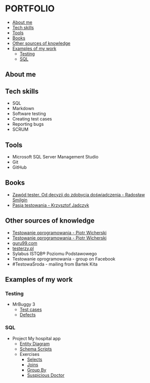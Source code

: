 # PORTFOLIO

- [About me](#About-me)
- [Tech skills](#Tech-skills)
- [Tools](#Tools)
- [Books](#Books)
- [Other sources of knowledge](#Other-sources-of-knowledge)
- [Examples of my work](#Examples-of-my-work)
	- [Testing](#Testing)  
	- [SQL](#SQL)

## About me


## Tech skills

- SQL   
- Markdown
- Software testing  
- Creating test cases  
- Reporting bugs
- SCRUM

## Tools

- Microsoft SQL Server Management Studio  
- Git
- GitHub

## Books

- <a href="https://helion.pl/ksiazki/zawod-tester-od-decyzji-do-zdobycia-doswiadczenia-radoslaw-smilgin,e_0vj2.htm#format/e" target="_blank">Zawód tester. Od decyzji do zdobycia doświadczenia - Radosław Smilgin</a>  
- <a href="https://helion.pl/ksiazki/pasja-testowania-wydanie-ii-rozszerzone-krzysztof-jadczyk,paste2.htm#format/d" target="_blank">Pasja testowania - Krzysztof Jadczyk</a> 

## Other sources of knowledge  

- <a href="https://pwicherski.gitbook.io/testowanie-oprogramowania/" target="_blank">Testowanie oprogramowania - Piotr Wicherski</a>
- [Testowanie oprogramowania - Piotr Wicherski](https://pwicherski.gitbook.io/testowanie-oprogramowania/)
- <a href="https://www.guru99.com/software-testing.html" target="_blank">guru99.com</a>  
- <a href="https://testerzy.pl/" target="_blank">testerzy.pl</a>  
- Sylabus ISTQB® Poziomu Podstawowego  
- Testowanie oprogramowania - group on Facebook  
- #TestowaŚroda - mailing from Bartek Kita

## Examples of my work

### **Testing**  
 
- MrBuggy 3  
	- [Test cases](TestCases.md)  
	- [Defects](Defects.md)

### **SQL**

- Project My hospital app
	- [Entity Diagram](DiagramEncji.png)
	- [Schema Scripts](SchemaScripts)
	- Exercises
		- [Selects](Selects.md)
		- [Joins](Joins.md)
		- [Group By](Group%20By.md)
		- [Suspicious Doctor](Suspicious%20Doctor.md)